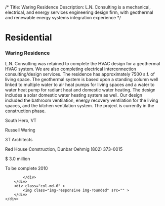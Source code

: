 /*
Title: Waring Residence
Description: L.N. Consulting is a mechanical, electrical, and energy services engineering design firm, with geothermal and renewable energy systems integration experience
*/

# Residential

<div>
	<div class="row">
		<div class="col-md-6" >
			<div class="well" >
				<h3>Waring Residence</h3>
				<p>
   
   L.N. Consulting was retained to complete the HVAC design for a geothermal HVAC system.  We are also completing electrical interconnection consulting/design services.  The residence has approximately 7500 s.f. of living space.  The geothermal system is based upon a standing column well linked to multiple water to air heat pumps for living spaces and a water to water heat pump for radiant heat and domestic water heating.  The design includes a solar domestic water heating system as well.  Our design included the bathroom ventilation, energy recovery ventilation for the living spaces, and the kitchen ventilation system.  The project is currently in the construction phase.
</p>
				<p>South Hero, VT</p>
				<p>Russell Waring</p>
				<p>3T Architects</p>
				<p>Red House Construction, Dunbar Oehmig (802) 373-0015</p>
				<p>$ 3.0 million</p>
				<p>To be complete 2010</p>
				<p></p>
				
			</div>
		</div>
		<div class="col-md-6" >
			<img class="img-responsive img-rounded" src="" >
		</div>
	</div>
</div>